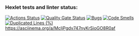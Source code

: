 ### Hexlet tests and linter status:
[![Actions Status](https://github.com/RaM0x1010/java-project-61/actions/workflows/hexlet-check.yml/badge.svg)](https://github.com/RaM0x1010/java-project-61/actions)
[![Quality Gate Status](https://sonarcloud.io/api/project_badges/measure?project=RaM0x1010_java-project-61&metric=alert_status)](https://sonarcloud.io/summary/new_code?id=RaM0x1010_java-project-61)
[![Bugs](https://sonarcloud.io/api/project_badges/measure?project=RaM0x1010_java-project-61&metric=bugs)](https://sonarcloud.io/summary/new_code?id=RaM0x1010_java-project-61)
[![Code Smells](https://sonarcloud.io/api/project_badges/measure?project=RaM0x1010_java-project-61&metric=code_smells)](https://sonarcloud.io/summary/new_code?id=RaM0x1010_java-project-61)
[![Duplicated Lines (%)](https://sonarcloud.io/api/project_badges/measure?project=RaM0x1010_java-project-61&metric=duplicated_lines_density)](https://sonarcloud.io/summary/new_code?id=RaM0x1010_java-project-61)
https://asciinema.org/a/McljPgdv747nyKrSioGO8R0af
